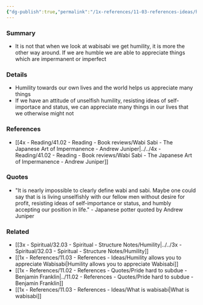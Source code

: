 ```yaml
---
{"dg-publish":true,"permalink":"/1x-references/11-03-references-ideas/humility-allows-you-to-appreciate-wabisabi/","dgHomeLink":true,"dgPassFrontmatter":false,"dgShowBacklinks":true,"dgShowLocalGraph":false,"dgShowInlineTitle":true}
---
```



### Summary
- It is not that when we look at wabisabi we get humility, it is more the other way around. If we are humble we are able to appreciate things which are impermanent or imperfect

### Details
- Humility towards our own lives and the world helps us appreciate many things
- If we have an attitude of unselfish humility, resisting ideas of self-importace and status, we can appreciate many things in our lives that we otherwise might not

### References
- [[4x - Reading/41.02 - Reading - Book reviews/Wabi Sabi - The Japanese Art of Impermanence - Andrew Juniper|../../4x - Reading/41.02 - Reading - Book reviews/Wabi Sabi - The Japanese Art of Impermanence - Andrew Juniper]]

### Quotes
- "It is nearly impossible to clearly define wabi and sabi. Maybe one could say that is is living unselfishly with our fellow men without desire for profit, resisting ideas of self-importance or status, and humbly accepting our position in life." - Japanese potter quoted by Andrew Juniper 

### Related
- [[3x - Spiritual/32.03 - Spiritual - Structure Notes/Humility|../../3x - Spiritual/32.03 - Spiritual - Structure Notes/Humility]]
- [[1x - References/11.03 - References - Ideas/Humility allows you to appreciate Wabisabi|Humility allows you to appreciate Wabisabi]]
- [[1x - References/11.02 - References - Quotes/Pride hard to subdue - Benjamin Franklin|../11.02 - References - Quotes/Pride hard to subdue - Benjamin Franklin]]
- [[1x - References/11.03 - References - Ideas/What is wabisabi|What is wabisabi]]